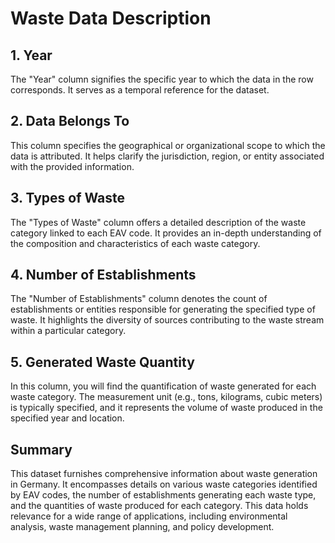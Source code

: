 # Waste Data Description

## 1. Year
The "Year" column signifies the specific year to which the data in the row corresponds. It serves as a temporal reference for the dataset.

## 2. Data Belongs To
This column specifies the geographical or organizational scope to which the data is attributed. It helps clarify the jurisdiction, region, or entity associated with the provided information.

## 3. Types of Waste
The "Types of Waste" column offers a detailed description of the waste category linked to each EAV code. It provides an in-depth understanding of the composition and characteristics of each waste category.

## 4. Number of Establishments
The "Number of Establishments" column denotes the count of establishments or entities responsible for generating the specified type of waste. It highlights the diversity of sources contributing to the waste stream within a particular category.

## 5. Generated Waste Quantity
In this column, you will find the quantification of waste generated for each waste category. The measurement unit (e.g., tons, kilograms, cubic meters) is typically specified, and it represents the volume of waste produced in the specified year and location.



## Summary
This dataset furnishes comprehensive information about waste generation in Germany. It encompasses details on various waste categories identified by EAV codes, the number of establishments generating each waste type, and the quantities of waste produced for each category. This data holds relevance for a wide range of applications, including environmental analysis, waste management planning, and policy development.

